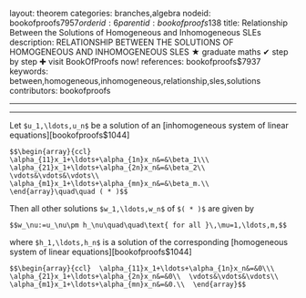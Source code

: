layout: theorem
categories: branches,algebra
nodeid: bookofproofs$7957
orderid: 6
parentid: bookofproofs$138
title: Relationship Between the Solutions of Homogeneous and Inhomogeneous SLEs
description: RELATIONSHIP BETWEEN THE SOLUTIONS OF HOMOGENEOUS AND INHOMOGENEOUS SLES &#9733; graduate maths &#10004; step by step &#10010; visit BookOfProofs now!
references: bookofproofs$7937
keywords: between,homogeneous,inhomogeneous,relationship,sles,solutions
contributors: bookofproofs

---


---

Let `$u_1,\ldots,u_n$` be a solution of an [inhomogeneous system of linear equations][bookofproofs$1044] 

`$$\begin{array}{ccl} 
\alpha_{11}x_1+\ldots+\alpha_{1n}x_n&=&\beta_1\\\ 
\alpha_{21}x_1+\ldots+\alpha_{2n}x_n&=&\beta_2\\ 
\vdots&\vdots&\vdots\\ 
\alpha_{m1}x_1+\ldots+\alpha_{mn}x_n&=&\beta_m.\\ 
\end{array}\quad\quad ( * )$$`

Then all other solutions `$w_1,\ldots,w_n$` of `$( * )$` are given by

`$$w_\nu:=u_\nu\pm h_\nu\quad\quad\text{ for all }\,\mu=1,\ldots,m,$$`  

where  `$h_1,\ldots,h_n$` is a solution of the corresponding [homogeneous system of linear equations][bookofproofs$1044] 

`$$\begin{array}{ccl} 
\alpha_{11}x_1+\ldots+\alpha_{1n}x_n&=&0\\\ 
\alpha_{21}x_1+\ldots+\alpha_{2n}x_n&=&0\\ 
\vdots&\vdots&\vdots\\ 
\alpha_{m1}x_1+\ldots+\alpha_{mn}x_n&=&0.\\ 
\end{array}$$`

